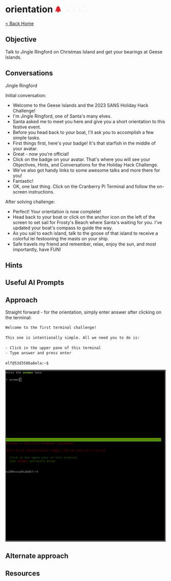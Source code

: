 # orientation <img src="../img/tree-red.png" alt="drawing" width="20"/><img src="../img/tree-outline.png" alt="drawing" width="20"/><img src="../img/tree-outline.png" alt="drawing" width="20"/><img src="../img/tree-outline.png" alt="drawing" width="20"/><img src="../img/tree-outline.png" alt="drawing" width="20"/>

[< Back Home](../README.md)

## Objective

Talk to Jingle Ringford on Christmas Island and get your bearings at Geese Islands.

## Conversations

Jingle Ringford

Initial conversation:

- Welcome to the Geese Islands and the 2023 SANS Holiday Hack Challenge!
- I'm Jingle Ringford, one of Santa's many elves.
- Santa asked me to meet you here and give you a short orientation to this festive event.
- Before you head back to your boat, I'll ask you to accomplish a few simple tasks.
- First things first, here's your badge! It's that starfish in the middle of your avatar.
- Great - now you're official!
- Click on the badge on your avatar. That's where you will see your Objectives, Hints, and Conversations for the Holiday Hack Challenge.
- We've also got handy links to some awesome talks and more there for you!
- Fantastic!
- OK, one last thing. Click on the Cranberry Pi Terminal and follow the on-screen instructions.

After solving challenge:

- Perfect! Your orientation is now complete!
- Head back to your boat or click on the anchor icon on the left of the screen to set sail for Frosty's Beach where Santa's waiting for you. I've updated your boat's compass to guide the way.
- As you sail to each island, talk to the goose of that island to receive a colorful lei festooning the masts on your ship.
- Safe travels my friend and remember, relax, enjoy the sun, and most importantly, have FUN!

## Hints

## Useful AI Prompts

## Approach

Straight forward - for the orientation, simply enter answer after clicking on the terminal:

```console
Welcome to the first terminal challenge!

This one is intentionally simple. All we need you to do is:

- Click in the upper pane of this terminal
- Type answer and press enter

elf@53d3586a6ela:~$
```

![image](../img/orientation-1.png)

## Alternate approach

## Resources
